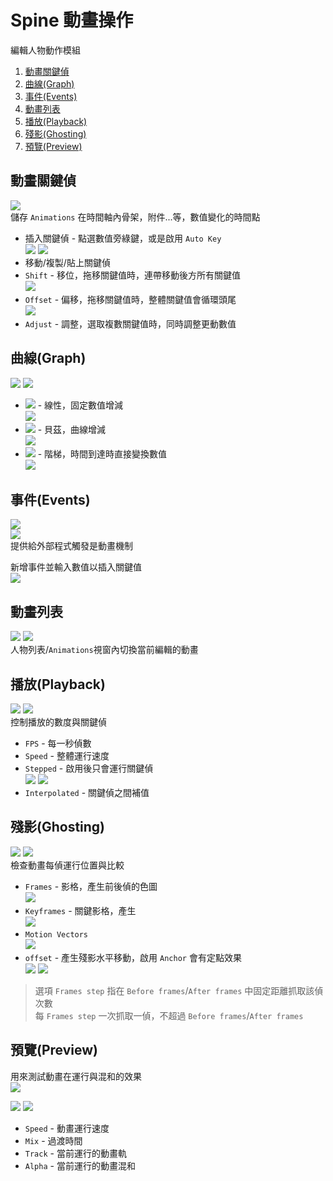 # Spine 動畫操作

編輯人物動作模組

1. [動畫關鍵偵](#動畫關鍵偵)
2. [曲線(Graph)](#曲線graph)
3. [事件(Events)](#事件events)
4. [動畫列表](#動畫列表)
5. [播放(Playback)](#播放playback)
6. [殘影(Ghosting)](#殘影ghosting)
7. [預覽(Preview)](#預覽preview)

## 動畫關鍵偵

![](img/2023-03-05%2022_34_03.png)
<br>
儲存 `Animations` 在時間軸內骨架，附件...等，數值變化的時間點

+ 插入關鍵偵 - 點選數值旁綠鍵，或是啟用 `Auto Key`
  <br>
  ![](moive/2023-03-05%2019_30_10.webp)
  ![](moive/2023-03-05%2019_37_26.webp)
+ 移動/複製/貼上關鍵偵
+ `Shift` - 移位，拖移關鍵值時，連帶移動後方所有關鍵值
  <br>
  ![](moive/2023-03-05%2021_53_12.webp)
+ `Offset` - 偏移，拖移關鍵值時，整體關鍵值會循環頭尾
  <br>
  ![](moive/2023-03-05%2021_55_12.webp)
+ `Adjust` - 調整，選取複數關鍵值時，同時調整更動數值

## 曲線(Graph)

![](img/2023-03-05%2016_31_31.png)
![](img/2023-03-05%2016_31_51.png)

+ ![](icon/2023-03-05%2021_34_32.png) - 線性，固定數值增減
  <br>
  ![](moive/2023-03-05%2019_42_06.webp)
+ ![](icon/2023-03-05%2021_34_47.png) - 貝茲，曲線增減
  <br>
  ![](moive/2023-03-05%2019_44_25.webp)
+ ![](icon/2023-03-05%2021_35_00.png) - 階梯，時間到達時直接變換數值
  <br>
  ![](moive/2023-03-05%2019_48_15.webp)

## 事件(Events)

![](moive/2023-03-05%2022_05_52.webp)
<br>
![](img/2023-03-05%2022_06_46.png)
<br>
提供給外部程式觸發是動畫機制

新增事件並輸入數值以插入關鍵值
<br>
![](moive/2023-03-05%2022_17_59.webp)

## 動畫列表

![](moive/2023-03-05%2022_25_24.webp)
![](img/2023-03-05%2022_28_24.png)
<br>
人物列表/`Animations`視窗內切換當前編輯的動畫


## 播放(Playback)

![](img/2023-03-05%2016_29_53.png)
![](img/2023-03-05%2016_30_07.png)
<br>
控制播放的數度與關鍵偵

+ `FPS` - 每一秒偵數
+ `Speed` - 整體運行速度
+ `Stepped` - 啟用後只會運行關鍵偵
  <br>
  ![](moive/2023-03-05%2019_09_09.webp)
  ![](moive/2023-03-05%2019_12_31.webp)
+ `Interpolated` - 關鍵偵之間補值

## 殘影(Ghosting)

![](img/2023-03-05%2016_30_33.png)
![](img/2023-03-05%2016_30_53.png)
<br>
檢查動畫每偵運行位置與比較

+ `Frames` - 影格，產生前後偵的色圖
  <br>
  ![](moive/2023-03-05%2018_56_08.webp)
+ `Keyframes` - 關鍵影格，產生
  <br>
  ![](moive/2023-03-05%2019_00_51.webp)
+ `Motion Vectors`
  <br>
  ![](moive/2023-03-05%2019_02_06.webp)
+ `offset` - 產生殘影水平移動，啟用 `Anchor` 會有定點效果
  <br>
  ![](moive/2023-03-05%2019_03_58.webp)
  ![](moive/2023-03-05%2019_21_04.webp)

> 選項 `Frames step` 指在 `Before frames`/`After frames` 中固定距離抓取該偵次數
> <br>
> 每 `Frames step` 一次抓取一偵，不超過 `Before frames`/`After frames`

## 預覽(Preview)

用來測試動畫在運行與混和的效果
<br>
![](moive/2023-03-05%2015_57_11.webp)

![](img/2023-03-05%2016_08_05.png)
![](img/2023-03-05%2016_10_05.png)

+ `Speed` - 動畫運行速度
+ `Mix` - 過渡時間
+ `Track` - 當前運行的動畫軌
+ `Alpha` - 當前運行的動畫混和